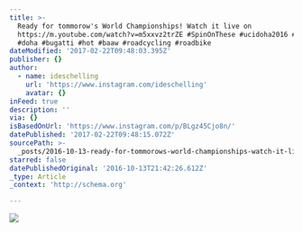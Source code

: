 ```yaml
---
title: >-
  Ready for tommorow's World Championships! Watch it live on
  https://m.youtube.com/watch?v=m5xxvz2trZE #SpinOnThese #ucidoha2016 #fatboys
  #doha #bugatti #hot #baaw #roadcycling #roadbike
dateModified: '2017-02-22T09:48:03.395Z'
publisher: {}
author:
  - name: ideschelling
    url: 'https://www.instagram.com/ideschelling'
    avatar: {}
inFeed: true
description: ''
via: {}
isBasedOnUrl: 'https://www.instagram.com/p/BLgz45Cjo8n/'
datePublished: '2017-02-22T09:48:15.072Z'
sourcePath: >-
  _posts/2016-10-13-ready-for-tommorows-world-championships-watch-it-live-on-h.md
starred: false
datePublishedOriginal: '2016-10-13T21:42:26.612Z'
_type: Article
_context: 'http://schema.org'

---
```

![](https://scontent.cdninstagram.com/t51.2885-15/s640x640/sh0.08/e35/14565131_1262310667146329_8796962087365509120_n.jpg?ig_cache_key=MTM2MDMxNTI5NzM3NDgzNDQ3MQ%3D%3D.2)